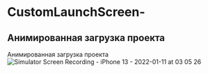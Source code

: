# CustomLaunchScreen-
## Анимированная  загрузка проекта 
Анимированная  загрузка проекта
![Simulator Screen Recording - iPhone 13 - 2022-01-11 at 03 05 26](https://user-images.githubusercontent.com/45273279/148858592-0aa38622-20c7-4ae7-bbfb-8f117219067c.gif)
 
